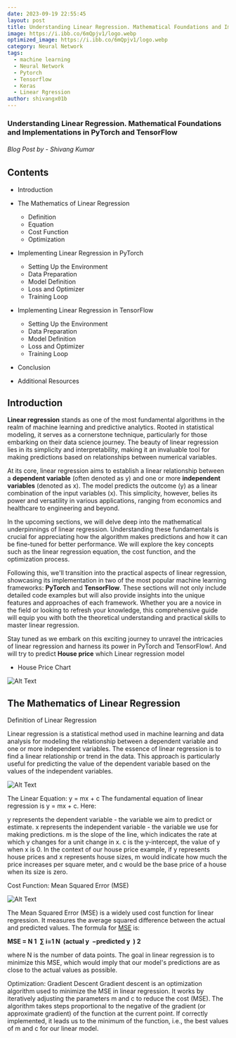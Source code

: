 ```yaml
---
date: 2023-09-19 22:55:45
layout: post
title: Understanding Linear Regression. Mathematical Foundations and Implementations in PyTorch and TensorFlow
image: https://i.ibb.co/6mQpjv1/logo.webp
optimized_image: https://i.ibb.co/6mQpjv1/logo.webp
category: Neural Network
tags:
  - machine learning
  - Neural Network
  - Pytorch
  - Tensorflow
  - Keras
  - Linear Rgression
author: shivangx01b
---
```


### Understanding Linear Regression. Mathematical Foundations and Implementations in PyTorch and TensorFlow
###### Blog Post by - Shivang Kumar

## Contents

- Introduction

- The Mathematics of Linear Regression
    - Definition
    - Equation
    - Cost Function
    - Optimization

- Implementing Linear Regression in PyTorch
    - Setting Up the Environment
    - Data Preparation
    - Model Definition
    - Loss and Optimizer
    - Training Loop
    
- Implementing Linear Regression in TensorFlow
    - Setting Up the Environment
    - Data Preparation
    - Model Definition
    - Loss and Optimizer
    - Training Loop
    
- Conclusion

- Additional Resources

## Introduction

**Linear regression** stands as one of the most fundamental algorithms in the realm of machine learning and predictive analytics. Rooted in statistical modeling, it serves as a cornerstone technique, particularly for those embarking on their data science journey. The beauty of linear regression lies in its simplicity and interpretability, making it an invaluable tool for making predictions based on relationships between numerical variables.

At its core, linear regression aims to establish a linear relationship between a **dependent variable** (often denoted as y) and one or more **independent variables** (denoted as x). The model predicts the outcome (y) as a linear combination of the input variables (x). This simplicity, however, belies its power and versatility in various applications, ranging from economics and healthcare to engineering and beyond.

In the upcoming sections, we will delve deep into the mathematical underpinnings of linear regression. Understanding these fundamentals is crucial for appreciating how the algorithm makes predictions and how it can be fine-tuned for better performance. We will explore the key concepts such as the linear regression equation, the cost function, and the optimization process.

Following this, we'll transition into the practical aspects of linear regression, showcasing its implementation in two of the most popular machine learning frameworks: **PyTorch** and **TensorFlow**. These sections will not only include detailed code examples but will also provide insights into the unique features and approaches of each framework. Whether you are a novice in the field or looking to refresh your knowledge, this comprehensive guide will equip you with both the theoretical understanding and practical skills to master linear regression.

Stay tuned as we embark on this exciting journey to unravel the intricacies of linear regression and harness its power in PyTorch and TensorFlow!. And will try to predict **House price** which Linear regression model

- House Price Chart

![Alt Text](https://i.ibb.co/n3BZ9TG/house.webp)


## The Mathematics of Linear Regression



Definition of Linear Regression

Linear regression is a statistical method used in machine learning and data analysis for modeling the relationship between a dependent variable and one or more independent variables. The essence of linear regression is to find a linear relationship or trend in the data. This approach is particularly useful for predicting the value of the dependent variable based on the values of the independent variables.

![Alt Text](https://i.ibb.co/Y7Z7tF3/lr.png)

The Linear Equation: y = mx + c
The fundamental equation of linear regression is y = mx + c. Here:

y represents the dependent variable - the variable we aim to predict or estimate.
x represents the independent variable - the variable we use for making predictions.
m is the slope of the line, which indicates the rate at which y changes for a unit change in x.
c is the y-intercept, the value of y when x is 0.
In the context of our house price example, if y represents house prices and x represents house sizes, m would indicate how much the price increases per square meter, and c would be the base price of a house when its size is zero.



Cost Function: Mean Squared Error (MSE)

![Alt Text](https://i.ibb.co/S39hpnb/mse.png)

The Mean Squared Error (MSE) is a widely used cost function for linear regression. It measures the average squared difference between the actual and predicted values. The formula for [MSE](https://en.wikipedia.org/wiki/Mean_squared_error) is:

**MSE = N 1 ​ ∑ i=1 N ​ (actual y ​ −predicted y ​ ) 2**

where N is the number of data points. The goal in linear regression is to minimize this MSE, which would imply that our model's predictions are as close to the actual values as possible.

Optimization: Gradient Descent
Gradient descent is an optimization algorithm used to minimize the MSE in linear regression. It works by iteratively adjusting the parameters m and c to reduce the cost (MSE). The algorithm takes steps proportional to the negative of the gradient (or approximate gradient) of the function at the current point. If correctly implemented, it leads us to the minimum of the function, i.e., the best values of m and c for our linear model.








